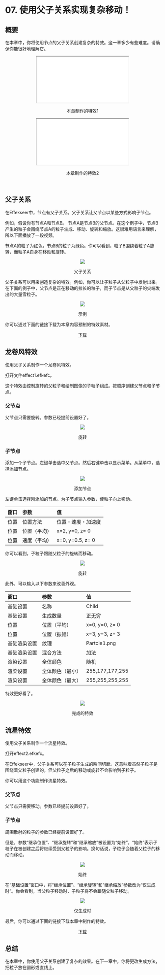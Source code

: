 ﻿# 07. 使用父子关系实现复杂移动！

## 概要

在本章中，你将使用节点的父子关系创建复杂的特效。这一章多少有些难度。请确保你能很好地理解它。

<div align="center" class='col-md-6'>
<iframe src='../../Sample/viewer_en.html#07_02_Sample/effect1.efk'></iframe>
<p>本章制作的特效1</p>
</div>

<div align="center" class='col-md-6'>
<iframe src='../../Sample/viewer_en.html#07_02_Sample/effect2.efk'></iframe>
<p>本章制作的特效2</p>
</div>
&nbsp;

## 父子关系

在Effekseer中，节点有父子关系。父子关系让父节点以某些方式影响子节点。

例如，假设你有节点A和节点B。 节点A是节点B的父节点。在这个例子中，节点B产生的粒子会围绕节点A的粒子生成、移动、旋转和缩放。这很难用语言来理解，所以下面播放了一段视频。

节点A的粒子为红色，节点B的粒子为绿色。你可以看到，粒子B围绕着粒子A旋转，而粒子A自身在移动和旋转。

<div align="center">
<img src="../../img/Tutorial/07_parent.gif">
<p>父子关系</p>
</div>

父子关系可以用来创造复杂的特效。例如，你可以让子粒子从父粒子中发射出来。在下面的例子中，父节点是正在移动的拉长的粒子，而子节点是从父粒子的尖端发出的大量雪粒子。

<div align="center">
<img src="../../img/Tutorial/07_sample.gif">
<p>示例</p>
</div>

<p>你可以通过下面的链接下载为本章内容预制的特效素材。</p>
<div align="center">
<p><a href = "../../Sample/07_01_Sample.zip">下载</a></p>
</div>

## 龙卷风特效

使用父子关系制作一个龙卷风特效。

打开文件effect1.efkefc。

这个特效由控制旋转的父粒子和绘制图像的子粒子组成。按顺序创建父节点和子节点。

### 父节点

父节点只需要旋转。参数已经提前设置好了。

<div align="center">
<img src="../../img/Tutorial/07_effect1_rotate1.gif">
<p>旋转</p>
</div>

### 子节点

添加一个子节点。左键单击选中父节点。然后右键单击以显示菜单。从菜单中，选择添加节点。

<div align="center">
<img src="../../img/Tutorial/07_addnode_en.png">
<p>添加节点</p>
</div>

左键单击选择刚添加的节点。为子节点输入参数，使粒子向上移动。

|窗口|参数|值|
|:----|:----|:----|
|位置|位置方法|位置・速度・加速度|
|位置|位置（平均）|x=2, y=0, z= 0|
|位置|速度（平均）|x=0, y=0.5, z= 0|

你可以看到，子粒子跟随父粒子的旋转而移动。

<div align="center">
<img src="../../img/Tutorial/07_effect1_rotate2.gif">
<p>旋转</p>
</div>

此外，可以输入以下参数来改善外观。

|窗口|参数|值|
|:----|:----|:----|
|基础设置|名称|Child|
|基础设置|生成数量|正无穷|
|位置|位置（平均）|x=0, y=0, z= 0|
|位置|位置（振幅）|x=3, y=3, z= 3|
|基础渲染设置|纹理|Partcle1.png|
|基础渲染设置|混合方法|加法|
|渲染设置|全体颜色|随机|
|渲染设置|全体颜色（最小）|255,177,177,255|
|渲染设置|全体颜色（最大）|255,255,255,255|

特效更好看了。

<div align="center">
<img src="../../img/Tutorial/07_effect1.gif">
<p>完成的特效</p>
</div>

## 流星特效

使用父子关系制作一个流星特效。

打开effect2.efkefc。

在Effekseer中，父子关系可以在子粒子生成的瞬间切断。这意味着虽然子粒子是围绕着父粒子创建的，但父粒子之后的移动或旋转不会影响到子粒子。

你可以用这个功能制作流星特效。

### 父节点

父节点只需要移动。参数已经提前设置好了。

### 子节点

周围散射的粒子的参数已经提前设置好了。

但是，参数“继承位置”、“继承旋转”和“继承缩放”被设置为“始终”。“始终”表示子粒子在被创建之后将继续受到父粒子的影响。换句话说，子粒子会随着父粒子的移动而移动。

<div align="center">
<img src="../../img/Tutorial/07_effect2_always.gif">
<p>始终</p>
</div>

在“基础设置”窗口中，将“继承位置”、“继承旋转”和“继承缩放”参数改为“仅生成时”。你会看到，当父粒子移动时，子粒子将不会跟随父粒子移动。

<div align="center">
<img src="../../img/Tutorial/07_effect2.gif">
<p>仅生成时</p>
</div>

最后，你可以通过下面的链接下载本章中制作的特效。

<div align="center">
<a href = "../../Sample/07_02_Sample.zip">下载</a>
</div>

## 总结

在本章中，你使用父子关系创建了复杂的效果。在下一章中，你将更改生成方法，把粒子放在圆形或直线上。